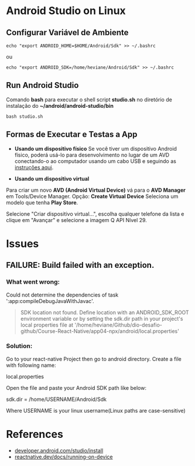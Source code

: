 # Android Studio on Linux

## Configurar Variável de Ambiente

`echo "export ANDROID_HOME=$HOME/Android/Sdk" >> ~/.bashrc`

ou

`echo "export ANDROID_SDK=/home/heviane/Android/Sdk" >> ~/.bashrc`

## Run Android Studio

Comando **bash** para executar o shell script **studio.sh** no diretório de instalação do **~/android/android-studio/bin**

`bash studio.sh`

## Formas de Executar e Testas a App

- **Usando um dispositivo físico**
Se você tiver um dispositivo Android físico, poderá usá-lo para desenvolvimento no lugar de um AVD conectando-o ao computador usando um cabo USB e seguindo as [instruções aqui](https://reactnative.dev/docs/running-on-device).

- **Usando um dispositivo virtual**

Para criar um novo **AVD (Android Virtual Device)** vá para o **AVD Manager** em Tools/Device Manager.
Opção: **Create Virtual Device**
Seleciona um modelo que tenha **Play Store**.



Selecione "Criar dispositivo virtual...", escolha qualquer telefone da lista e clique em "Avançar" e selecione a imagem Q API Nível 29.





# Issues

## FAILURE: Build failed with an exception.

### What went wrong:
Could not determine the dependencies of task ':app:compileDebugJavaWithJavac'.
> SDK location not found. Define location with an ANDROID_SDK_ROOT environment variable or by setting the sdk.dir path in your project's local properties file at '/home/heviane/Github/dio-desafio-github/Course-React-Native/app04-npx/android/local.properties'

### Solution:
Go to your react-native Project then go to android directory.
Create a file with following name:

local.properties

Open the file and paste your Android SDK path like below:

sdk.dir = /home/USERNAME/Android/Sdk

Where USERNAME is your linux username(Linux paths are case-sensitive)


# References

* [developer.android.com/studio/install](https://developer.android.com/studio/install)
* [reactnative.dev/docs/running-on-device](https://reactnative.dev/docs/running-on-device)
